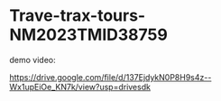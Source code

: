 # Trave-trax-tours-NM2023TMID38759

demo video:

https://drive.google.com/file/d/137EjdykN0P8H9s4z--Wx1upEiOe_KN7k/view?usp=drivesdk
